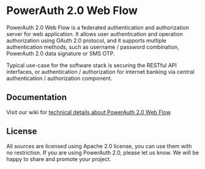 # PowerAuth 2.0 Web Flow

PowerAuth 2.0 Web Flow is a federated authentication and authorization server for web application. It allows user authentication and operation authorization using OAuth 2.0 protocol, and it supports multiple authentication methods, such as username / password combination, PowerAuth 2.0 data signature or SMS OTP.

Typical use-case for the software stack is securing the RESTful API interfaces, or authentication / authorization for internet banking via central authentication / authorization component.

## Documentation

Visit our wiki for [technical details about PowerAuth 2.0 Web Flow](https://github.com/lime-company/lime-security-powerauth-webflow/wiki).

## License

All sources are licensed using Apache 2.0 license, you can use them with no restriction. If you are using PowerAuth 2.0, please let us know. We will be happy to share and promote your project.
